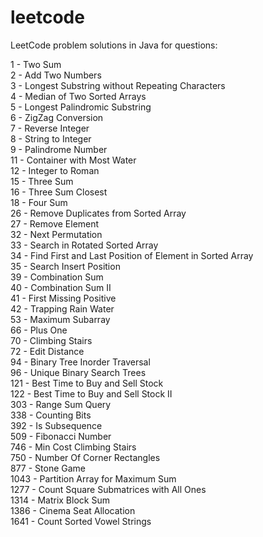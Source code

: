 # leetcode
LeetCode problem solutions in Java for questions:

1 - Two Sum<br>
2 - Add Two Numbers<br>
3 - Longest Substring without Repeating Characters<br>
4 - Median of Two Sorted Arrays<br>
5 - Longest Palindromic Substring<br>
6 - ZigZag Conversion<br>
7 - Reverse Integer<br>
8 - String to Integer<br>
9 - Palindrome Number<br>
11 - Container with Most Water<br>
12 - Integer to Roman<br>
15 - Three Sum<br>
16 - Three Sum Closest<br>
18 - Four Sum<br>
26 - Remove Duplicates from Sorted Array<br>
27 - Remove Element<br>
32 - Next Permutation<br>
33 - Search in Rotated Sorted Array<br>
34 - Find First and Last Position of Element in Sorted Array<br>
35 - Search Insert Position<br>
39 - Combination Sum<br>
40 - Combination Sum II<br>
41 - First Missing Positive<br>
42 - Trapping Rain Water<br>
53 - Maximum Subarray<br>
66 - Plus One<br>
70 - Climbing Stairs<br>
72 - Edit Distance<br>
94 - Binary Tree Inorder Traversal<br>
96 - Unique Binary Search Trees<br>
121 - Best Time to Buy and Sell Stock<br>
122 - Best Time to Buy and Sell Stock II<br>
303 - Range Sum Query<br>
338 - Counting Bits<br>
392 - Is Subsequence<br>
509 - Fibonacci Number<br>
746 - Min Cost Climbing Stairs<br>
750 - Number Of Corner Rectangles<br>
877 - Stone Game<br>
1043 - Partition Array for Maximum Sum<br>
1277 - Count Square Submatrices with All Ones<br>
1314 - Matrix Block Sum<br>
1386 - Cinema Seat Allocation<br>
1641 - Count Sorted Vowel Strings